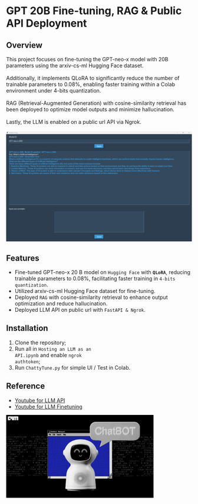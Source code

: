 # GPT 20B Fine-tuning, RAG & Public API Deployment

## Overview
This project focuses on fine-tuning the GPT-neo-x model with 20B parameters using the arxiv-cs-ml Hugging Face dataset. <br><br>
Additionally, it implements QLoRA to significantly reduce the number of trainable parameters to 0.08%, enabling faster training within a Colab environment under 4-bits quantization. <br><br>
RAG (Retrieval-Augmented Generation) with cosine-similarity retrieval has been deployed to optimize model outputs and minimize hallucination. <br><br>
Lastly,  the LLM is enabled on a public url API via Ngrok.<br>
<br>
[![Watch the video](https://github.com/PsyDak-Meng/ChattyTune-Personalized-LLM-API/blob/master/chattytune.png)](https://github.com/PsyDak-Meng/ChattyTune-Personalized-LLM-API/blob/master/Chatbot%20Page%202024-04-18%2013-32-37.mp4)

## Features
- Fine-tuned GPT-neo-x 20 B model on <code style="color : name_color">Hugging Face</code> with <code style="color : name_color">**QLoRA**</code>, reducing trainable parameters to 0.08%, facilitating faster training in <code style="color : name_color">4-bits quantization</code>.
- Utilized arxiv-cs-ml Hugging Face dataset for fine-tuning.
- Deployed <code style="color : name_color">RAG</code> with cosine-similarity retrieval to enhance output optimization and reduce hallucination.
- Deployed LLM API on public url with <code style="color : name_color">FastAPI & Ngrok</code>.

## Installation
1. Clone the repository;
2. Run all in <code style="color : name_color">Hosting an LLM as an API.ipynb</code> and enable <code style="color : name_color">ngrok authtoken</code>;
3. Run <code style="color : name_color">ChattyTune.py</code> for simple UI / Test in Colab.

## Reference
- [Youtube for LLM API](https://www.youtube.com/watch?v=duV27TUwH7c)
- [Youtube for LLM Finetuning](https://youtu.be/pYqoHAsHARI?si=-Mk8AP7BP0zEvlwz)<br>
<img src="https://github.com/PsyDak-Meng/My_Site.github.io/blob/master/images/chatbot.jpg" width="400">
